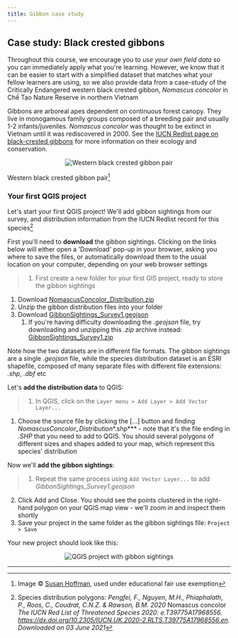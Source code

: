 ```yaml
---
title: Gibbon case study 
---
```


## Case study: Black crested gibbons

Throughout this course, we encourage you to *use your own field data* so you can immediately apply what you're learning.  However, we know that it can be easier to start with a simplified dataset that matches what your fellow learners are using, so we also provide data from a case-study of the Critically Endangered western black crested gibbon, *Nomascus concolor* in Chế Tạo Nature Reserve in northern Vietnam

Gibbons are arboreal apes dependent on continuous forest canopy.  They live in monogamous family groups composed of a breeding pair and usually 1-2 infants/juveniles.  *Nomascus concolor* was thought to be extinct in Vietnam until it was rediscovered in 2000.  See the [IUCN Redlist page on black-crested gibbons](https://www.iucnredlist.org/species/39775/17968556) for more information on their ecology and conservation.  

<center><img src="{{site.baseurl}}/src/img/blackCrestedGibbons_Hoffman.jpg" alt="Western black crested gibbon pair"></center>

Western black crested gibbon pair[^1]

### Your first QGIS project
Let's start your first QGIS project!  We'll add gibbon sightings from our survey, and distribution information from the IUCN Redlist record for this species[^2]

First you'll need to **download** the gibbon sightings.  Clicking on the links below will either open a 'Download' pop-up in your browser, asking you where to save the files, or automatically download them to the usual location on your computer, depending on your web browser settings
> 1. First create a new folder for your first GIS project, ready to store the gibbon sightings
1. Download <a href="{{site.baseurl}}/src/datasets/NomascusConcolor_Distribution.zip" download>NomascusConcolor_Distribution.zip</a>
2. Unzip the gibbon distribution files into your folder
3. Download <a href="{{site.baseurl}}/src/datasets/GibbonSightings_Survey1.geojson" download>GibbonSightings_Survey1.geojson</a>
   1. If you're having difficulty downloading the *.geojson* file, try downloading and unzipping this *.zip* archive instead: <a href="{{site.baseurl}}/src/datasets/GibbonSightings_Survey1.zip" download>GibbonSightings_Survey1.zip</a>

Note how the two datasets are in different file formats.  The gibbon sightings are a single *.geojson* file, while the species distribution dataset is an ESRI shapefile, composed of many separate files with different file extensions: *.shp*, *.dbf* etc

Let's **add the distribution data** to QGIS:
> 1. In QGIS, click on the `Layer menu > Add Layer > Add Vector Layer...`
1. Choose the source file by clicking the [...] button and finding *NomascusConcolor_Distribution**.shp*** - note that it's the file ending in *.SHP* that you need to add to QGIS.  You should several polygons of different sizes and shapes added to your map, which represent this species' distribution

Now we'll **add the gibbon sightings**:
> 1. Repeat the same process using `Add Vector Layer...` to add *GibbonSightings_Survey1.geojson*
2. Click Add and Close.  You should see the points clustered in the right-hand polygon on your QGIS map view - we'll zoom in and inspect them shortly
3. Save your project in the same folder as the gibbon sightings file: `Project > Save`

Your new project should look like this:
<center><img src="{{site.baseurl}}/src/img/QGIS_GibbonSightings.png" alt="QGIS project with gibbon sightings"></center>

---
[^1]: Image :copyright: [Susan Hoffman](http://zoology.muohio.edu/hoffman/), used under educational fair use exemption
[^2]: Species distribution polygons: *Pengfei, F., Nguyen, M.H., Phiaphalath, P., Roos, C., Coudrat, C.N.Z. & Rawson, B.M. 2020* Nomascus concolor *The IUCN Red List of Threatened Species 2020: e.T39775A17968556. https://dx.doi.org/10.2305/IUCN.UK.2020-2.RLTS.T39775A17968556.en. Downloaded on 03 June 2021*
